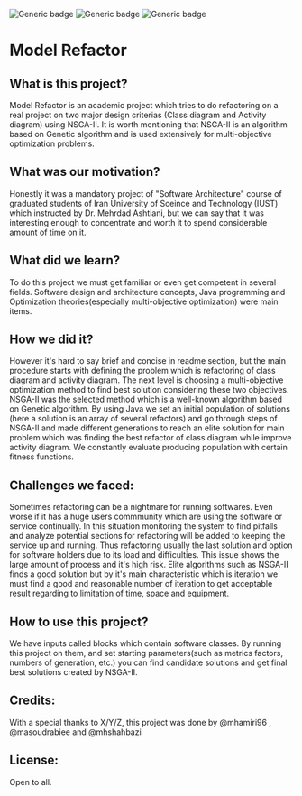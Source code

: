 
![Generic badge](https://img.shields.io/badge/Language-JAVA-red.svg) ![Generic badge](https://img.shields.io/badge/Status-UP-green.svg) ![Generic badge](https://img.shields.io/badge/TeamMembers-3-blue.svg)

# Model Refactor
## What is this project?
  Model Refactor is an academic project which tries to do refactoring on a real project on two major design criterias (Class diagram and Activity diagram) using NSGA-II. It is worth mentioning that NSGA-II is an algorithm based on Genetic algorithm and is used extensively for multi-objective optimization problems.
  
## What was our motivation? 
Honestly it was a mandatory project of "Software Architecture" course of graduated students of Iran University of Sceince and Technology (IUST) which instructed by Dr. Mehrdad Ashtiani, but we can say that it was interesting enough to concentrate and worth it to spend considerable amount of time on it.

## What did we learn?
To do this project we must get familiar or even get competent in several fields. Software design and architecture concepts, Java programming and Optimization theories(especially multi-objective optimization) were main items. 

## How we did it?
However it's hard to say brief and concise in readme section, but the main procedure starts with defining the problem which is refactoring of class diagram and activity diagram. The next level is choosing a multi-objective optimization method to find best solution considering these two objectives. NSGA-II was the selected method which is a well-known algorithm based on Genetic algorithm. By using Java we set an initial population of solutions (here a solution is an array of several refactors) and go through steps of NSGA-II and made different generations to reach an elite solution for main problem which was finding the best refactor of class diagram while improve activity diagram. We constantly evaluate producing population with certain fitness functions.

## Challenges we faced:
Sometimes refactoring can be a nightmare for running softwares. Even worse if it has a huge users commmunity which are using the software or service continually. In this situation monitoring the system to find pitfalls and analyze potential sections for refactoring will be added to keeping the service up and running. Thus refactoring usually the last solution and option for software holders due to its load and difficulties. This issue shows the large amount of process and it's high risk. Elite algorithms such as NSGA-II finds a good solution but by it's main characteristic which is iteration we must find a good and reasonable number of iteration to get acceptable result regarding to limitation of time, space and equipment.

## How to use this project?
We have inputs called blocks which contain software classes. By running this project on them, and set starting parameters(such as metrics factors, numbers of generation, etc.) you can find candidate solutions and get final best solutions created by NSGA-II. 

## Credits:
With a special thanks to X/Y/Z, this project was done by @mhamiri96 , @masoudrabiee and @mhshahbazi

## License:
Open to all.


